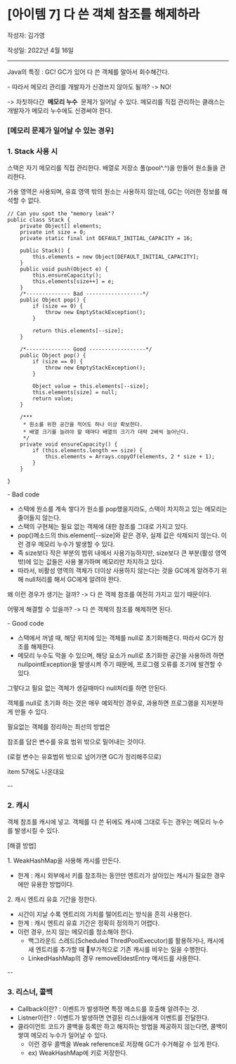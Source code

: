 # [아이템 7] 다 쓴 객체 참조를 해제하라
작성자: 김가영

작성일: 2022년 4월 16일

---


Java의 특징 : GC! GC가 있어 다 쓴 객체를 알아서 회수해간다.

\- 따라서 메모리 관리를 개발자가 신경쓰지 않아도 될까? -> NO!

\-> 자칫하다간  **메모리 누수**  문제가 일어날 수 있다. 메모리를 직접 관리하는 클래스는 개발자가 메모리 누수에도 신경써야 한다.

### **\[메모리 문제가 일어날 수 있는 경우\]**

### **1\. Stack 사용 시**

스택은 자기 메모리를 직접 관리한다. 배열로 저장소 풀(pool^.^)을 만들어 원소들을 관리한다. 

가용 영역은 사용되며, 유효 영역 밖의 원소는 사용하지 않는데, GC는 이러한 정보를 해석할 수 없다.

```
// Can you spot the "memory leak"?
public class Stack {
    private Object[] elements;
    private int size = 0;
    private static final int DEFAULT_INITIAL_CAPACITY = 16;

    public Stack() {
        this.elements = new Object[DEFAULT_INITIAL_CAPACITY];
    }
    public void push(Object e) {
        this.ensureCapacity();
        this.elements[size++] = e;
    }
    /*-------------- Bad ------------------*/
    public Object pop() {
        if (size == 0) {
            throw new EmptyStackException();
        }

        return this.elements[--size];
    }

    /*-------------- Good ------------------*/
    public Object pop() {
        if (size == 0) {
            throw new EmptyStackException();
        }

        Object value = this.elements[--size];
        this.elements[size] = null;
        return value;
    }

    /***
     * 원소를 위한 공간을 적어도 하나 이상 확보한다.
     * 배열 크기를 늘려야 할 때마다 배열의 크기가 대략 2배씩 늘어난다.
     */
    private void ensureCapacity() {
        if (this.elements.length == size) {
            this.elements = Arrays.copyOf(elements, 2 * size + 1);
        }
    }

}
```

\- Bad code

-   스택에 원소를 계속 쌓다가 원소를 pop했을지라도, 스택이 차지하고 있는 메모리는 줄어들지 않는다.
-   스택의 구현체는 필요 없는 객체에 대한 참조를 그대로 가지고 있다.
-   pop()메소드의 this.element\[--size\]와 같은 경우, 실제 값은 삭제되지 않는다. 이런 경우 메모리 누수가 발생할 수 있다.
-   즉 size보다 작은 부분의 범위 내에서 사용가능하지만, size보다 큰 부분(활성 영역 밖)에 있는 값들은 사용 불가하며 메모리만 차지하고 있다.
-   따라서, 비활성 영역의 객체가 더이상 사용하지 않는다는 것을 GC에게 알려주기 위해 null처리를 해서 GC에게 알려야 한다.

왜 이런 경우가 생기는 걸까? -> 다 쓴 객체 참조를 여전히 가지고 있기 때문이다.

어떻게 해결할 수 있을까? -> 다 쓴 객체의 참조를 해제하면 된다.

\- Good code

-   스택에서 꺼낼 때, 해당 위치에 있는 객체를 null로 초기화해준다. 따라서 GC가 참조를 해제한다.
-   메모리 누수도 막을 수 있으며, 해당 요소가 null로 초기화한 공간을 사용하려 하면 nullpointException을 발생시켜 주기 때문에, 프로그램 오류를 조기에 발견할 수 있다.

그렇다고 필요 없는 객체가 생길때마다 null처리를 하면 안된다.

객체를 null로 초기화 하는 것은 매우 예외적인 경우로, 과용하면 프로그램을 지저분하게 만들 수 있다.

필요없는 객체를 정리하는 최선의 방법은

참조를 담은 변수를 유효 범위 밖으로 밀어내는 것이다.

(로컬 변수는 유효범위 밖으로 넘어가면 GC가 정리해주므로)

item 57에도 나온대요

--

### **2\. 캐시**

객체 참조를 캐시에 넣고. 객체를 다 쓴 뒤에도 캐시에 그대로 두는 경우는 메모리 누수를 발생시킬 수 있다.

\[해결 방법\]

1\. WeakHashMap을 사용해 캐시를 만든다.

-   한계 : 캐시 외부에서 키를 참조하는 동안만 엔트리가 살아있는 캐시가 필요한 경우에만 유용한 방법이다.

2\. 캐시 엔트리 유효 기간을 정한다.

-   시간이 지날 수록 엔트리의 가치를 떨어트리는 방식을 흔히 사용한다.
-   한계 : 캐시 엔트리 유효 기간은 정확히 정의하기 어렵다.
-   이런 경우, 쓰지 않는 메모리를 청소해야 한다.
    -   백그라운드 스레드(Scheduled ThredPoolExecutor)를 활용하거나, 캐시에 새 엔트리를 추가할 때 부가적으로 기존 캐시를 비우는 일을 수행한다.
    -   LinkedHashMap의 경우 removeEldestEntry 메서드를 사용한다.


--

### **3\. 리스너, 콜백**

-   Callback이란? : 이벤트가 발생하면 특정 메소드를 호출해 알려주는 것.
-   Listner이란? : 이벤트가 발생하면 연결된 리스너들에게 이벤트를 전달한다.
-   클라이언트 코드가 콜백을 등록만 하고 해지하는 방법을 제공하지 않는다면, 콜백이 쌓여 메모리 누수가 일어날 수 있다.
    -   이런 경우 콜백을 Weak reference로 저장해 GC가 수거해갈 수 있게 한다.
    -   ex) WeakHashMap에 키로 저장한다.
